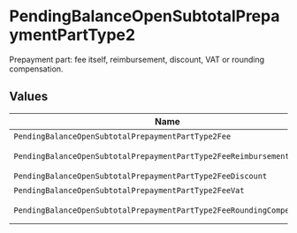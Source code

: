 # PendingBalanceOpenSubtotalPrepaymentPartType2

Prepayment part: fee itself, reimbursement, discount, VAT or rounding compensation.


## Values

| Name                                                                   | Value                                                                  |
| ---------------------------------------------------------------------- | ---------------------------------------------------------------------- |
| `PendingBalanceOpenSubtotalPrepaymentPartType2Fee`                     | fee                                                                    |
| `PendingBalanceOpenSubtotalPrepaymentPartType2FeeReimbursement`        | fee-reimbursement                                                      |
| `PendingBalanceOpenSubtotalPrepaymentPartType2FeeDiscount`             | fee-discount                                                           |
| `PendingBalanceOpenSubtotalPrepaymentPartType2FeeVat`                  | fee-vat                                                                |
| `PendingBalanceOpenSubtotalPrepaymentPartType2FeeRoundingCompensation` | fee-rounding-compensation                                              |